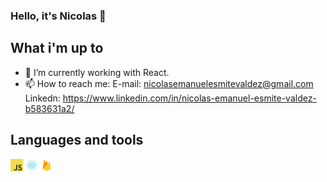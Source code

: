 ### Hello, it's Nicolas 👋



## What i'm up to

- 🔭 I’m currently working with React.
- 📫 How to reach me: 
 E-mail: nicolasemanuelesmitevaldez@gmail.com
 Linkedn: https://www.linkedin.com/in/nicolas-emanuel-esmite-valdez-b583631a2/

 ## Languages and tools 

<code><img height="20" src="https://raw.githubusercontent.com/github/explore/80688e429a7d4ef2fca1e82350fe8e3517d3494d/topics/javascript/javascript.png"></code>
<code><img height="20" src="https://raw.githubusercontent.com/github/explore/80688e429a7d4ef2fca1e82350fe8e3517d3494d/topics/react/react.png"></code>
<code><img height="20" src="https://raw.githubusercontent.com/github/explore/80688e429a7d4ef2fca1e82350fe8e3517d3494d/topics/firebase/firebase.png"></code>

 

